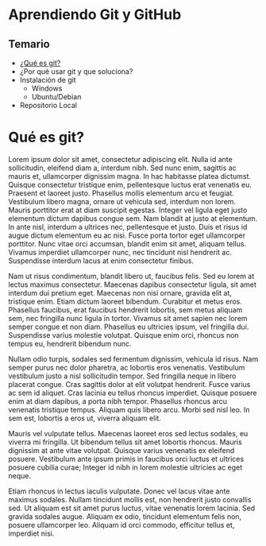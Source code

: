 # Aprendiendo Git y GitHub

## Temario

- [¿Qué es git?](#que-es-git?)
- ¿Por qué usar git y que soluciona?
- Instalación de git
  - Windows
  - Ubuntu/Debian
- Repositorio Local

# Qué es git?

Lorem ipsum dolor sit amet, consectetur adipiscing elit. Nulla id ante sollicitudin, eleifend diam a, interdum nibh. Sed nunc enim, sagittis ac mauris et, ullamcorper dignissim magna. In hac habitasse platea dictumst. Quisque consectetur tristique enim, pellentesque luctus erat venenatis eu. Praesent et laoreet justo. Phasellus mollis elementum arcu et feugiat. Vestibulum libero magna, ornare ut vehicula sed, interdum non lorem. Mauris porttitor erat at diam suscipit egestas. Integer vel ligula eget justo elementum dictum dapibus congue sem. Nam blandit at justo at elementum. In ante nisl, interdum a ultrices nec, pellentesque et justo. Duis et risus id augue dictum elementum eu ac nisi. Fusce porta tortor eget ullamcorper porttitor. Nunc vitae orci accumsan, blandit enim sit amet, aliquam tellus. Vivamus imperdiet ullamcorper nunc, nec tincidunt nisl hendrerit ac. Suspendisse interdum lacus at enim consectetur finibus.

Nam ut risus condimentum, blandit libero ut, faucibus felis. Sed eu lorem at lectus maximus consectetur. Maecenas dapibus consectetur ligula, sit amet interdum dui pretium eget. Maecenas non nisi ornare, gravida elit at, tristique enim. Etiam dictum laoreet bibendum. Curabitur et metus eros. Phasellus faucibus, erat faucibus hendrerit lobortis, sem metus aliquam sem, nec fringilla nunc ligula in tortor. Vivamus sit amet sapien nec lorem semper congue et non diam. Phasellus eu ultricies ipsum, vel fringilla dui. Suspendisse varius molestie volutpat. Quisque enim orci, rhoncus non tempus eu, hendrerit bibendum nunc.

Nullam odio turpis, sodales sed fermentum dignissim, vehicula id risus. Nam semper purus nec dolor pharetra, ac lobortis eros venenatis. Vestibulum vestibulum justo a nisl sollicitudin tempor. Sed fringilla neque in libero placerat congue. Cras sagittis dolor at elit volutpat hendrerit. Fusce varius ac sem id aliquet. Cras lacinia eu tellus rhoncus imperdiet. Quisque posuere enim at diam dapibus, a porta nibh tempor. Phasellus rhoncus arcu venenatis tristique tempus. Aliquam quis libero arcu. Morbi sed nisl leo. In sem est, lobortis a eros ut, viverra aliquam elit.

Mauris vel vulputate tellus. Maecenas laoreet eros sed lectus sodales, eu viverra mi fringilla. Ut bibendum tellus sit amet lobortis rhoncus. Mauris dignissim at ante vitae volutpat. Quisque varius venenatis ex eleifend posuere. Vestibulum ante ipsum primis in faucibus orci luctus et ultrices posuere cubilia curae; Integer id nibh in lorem molestie ultricies ac eget neque.

Etiam rhoncus in lectus iaculis vulputate. Donec vel lacus vitae ante maximus sodales. Nullam tincidunt mollis est, non hendrerit justo convallis sed. Ut aliquam est sit amet purus luctus, vitae venenatis lorem lacinia. Sed gravida sodales augue. Aliquam ex odio, tincidunt elementum felis non, posuere ullamcorper leo. Aliquam id orci commodo, efficitur tellus et, imperdiet nisi.
